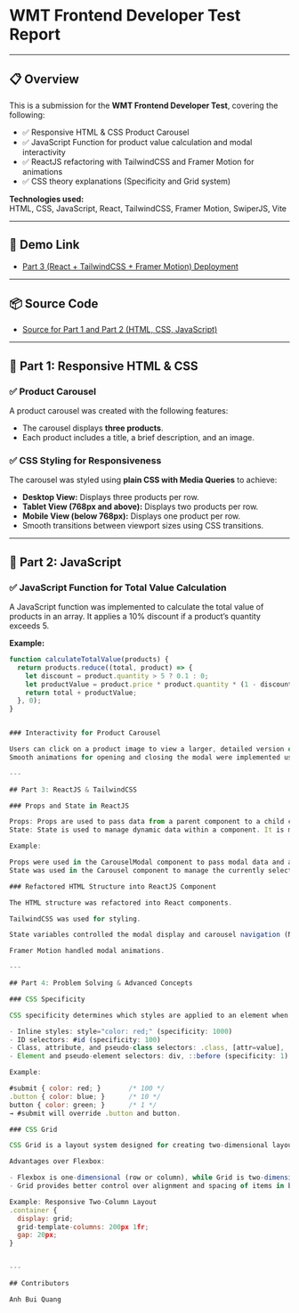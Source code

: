 # WMT Frontend Developer Test Report

---

## 📋 Overview

This is a submission for the **WMT Frontend Developer Test**, covering the following:

- ✅ Responsive HTML & CSS Product Carousel
- ✅ JavaScript Function for product value calculation and modal interactivity
- ✅ ReactJS refactoring with TailwindCSS and Framer Motion for animations
- ✅ CSS theory explanations (Specificity and Grid system)

**Technologies used:**  
HTML, CSS, JavaScript, React, TailwindCSS, Framer Motion, SwiperJS, Vite

---

## 🚀 Demo Link

- [Part 3 (React + TailwindCSS + Framer Motion) Deployment](https://wmt-test-part3.vercel.app/)

---

## 📦 Source Code

- [Source for Part 1 and Part 2 (HTML, CSS, JavaScript)](https://github.com/QuangAnh49/WMT-FE_TASK)

---

## 📑 Part 1: Responsive HTML & CSS

### ✅ Product Carousel

A product carousel was created with the following features:

- The carousel displays **three products**.
- Each product includes a title, a brief description, and an image.

### ✅ CSS Styling for Responsiveness

The carousel was styled using **plain CSS with Media Queries** to achieve:

- **Desktop View:** Displays three products per row.
- **Tablet View (768px and above):** Displays two products per row.
- **Mobile View (below 768px):** Displays one product per row.
- Smooth transitions between viewport sizes using CSS transitions.

---

## 📑 Part 2: JavaScript

### ✅ JavaScript Function for Total Value Calculation

A JavaScript function was implemented to calculate the total value of products in an array. It applies a 10% discount if a product’s quantity exceeds 5.

**Example:**

```javascript
function calculateTotalValue(products) {
  return products.reduce((total, product) => {
    let discount = product.quantity > 5 ? 0.1 : 0;
    let productValue = product.price * product.quantity * (1 - discount);
    return total + productValue;
  }, 0);
}


### Interactivity for Product Carousel

Users can click on a product image to view a larger, detailed version of the image in a modal window.
Smooth animations for opening and closing the modal were implemented using Framer Motion in React.

---

## Part 3: ReactJS & TailwindCSS

### Props and State in ReactJS

Props: Props are used to pass data from a parent component to a child component. They are immutable and allow components to be reusable.
State: State is used to manage dynamic data within a component. It is mutable and allows components to respond to user interactions or other events.

Example:

Props were used in the CarouselModal component to pass modal data and a function to close the modal.
State was used in the Carousel component to manage the currently selected product and modal visibility.

### Refactored HTML Structure into ReactJS Component

The HTML structure was refactored into React components.

TailwindCSS was used for styling.

State variables controlled the modal display and carousel navigation (Next/Prev buttons).

Framer Motion handled modal animations.

---

## Part 4: Problem Solving & Advanced Concepts

### CSS Specificity

CSS specificity determines which styles are applied to an element when multiple rules match the same element. Specificity is calculated based on the type of selectors used:

- Inline styles: style="color: red;" (specificity: 1000)
- ID selectors: #id (specificity: 100)
- Class, attribute, and pseudo-class selectors: .class, [attr=value], :hover (specificity: 10)
- Element and pseudo-element selectors: div, ::before (specificity: 1)

Example:

#submit { color: red; }       /* 100 */
.button { color: blue; }      /* 10 */
button { color: green; }      /* 1 */
→ #submit will override .button and button.

### CSS Grid

CSS Grid is a layout system designed for creating two-dimensional layouts. It allows for precise control over rows and columns, making it more powerful than Flexbox for complex layouts.

Advantages over Flexbox:

- Flexbox is one-dimensional (row or column), while Grid is two-dimensional (rows and columns).
- Grid provides better control over alignment and spacing of items in both dimensions.

Example: Responsive Two-Column Layout
.container {
  display: grid;
  grid-template-columns: 200px 1fr;
  gap: 20px;
}


---

## Contributors

Anh Bui Quang
```
